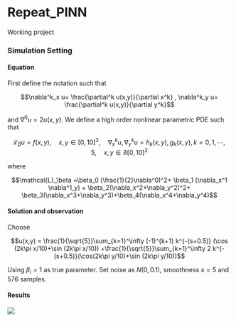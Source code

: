 # Repeat_PINN
Working project


### Simulation Setting

#### Equation
First define the notation such that

$$\nabla^k_x u= \frac{\partial^k u(x,y)}{\partial x^k} , \nabla^k_y u= \frac{\partial^k u(x,y)}{\partial y^k}$$

and $\nabla^0 u = 2u(x,y)$. We define a high order nonlinear parametric PDE such that

$$\mathcal{L}_\beta u= f(x,y) ,\quad x,y \in [0,10]^2,\quad \nabla_x^{k}u,\nabla_y^ku= h_k(x,y),g_k(x,y),k=0,1,\cdots,5,\quad x,y\in \partial[0,10]^2$$

where 

$$\mathcal{L}_\beta =\beta_0 (\frac{1}{2}\nabla^0)^2+ \beta_1 (\nabla_x^1 \nabla^1_y) + \beta_2(\nabla_x^2+\nabla_y^2)^2+ \beta_3(\nabla_x^3+\nabla_y^3)+\beta_4(\nabla_x^4+\nabla_y^4)$$

#### Solution and observation
Choose 

$$u(x,y) = \frac{1}{\sqrt{5}}\sum_{k=1}^\infty (-1)^{k+1} k^{-(s+0.5)} (\cos (2k\pi x/10)+\sin (2k\pi x/10)) +\frac{1}{\sqrt{5}}\sum_{k=1}^\infty 2 k^{-(s+0.5)}(\cos(2k\pi y/10)+\sin (2k\pi y/10))$$

Using $\beta_i = 1$ as true parameter. Set noise as $N(0,0.1)$, smoothness $s=5$ and $576$ samples. 

#### Results

![]('https://github.com/yuanyuanbenben/Repeat_PINN/blob/main/para.png')

